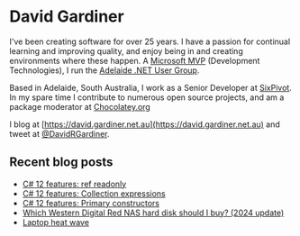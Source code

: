 # David Gardiner

I've been creating software for over 25 years. I have a passion for continual learning and improving quality, and enjoy being in and creating environments where these happen. A [Microsoft MVP](https://mvp.microsoft.com/en-us/PublicProfile/5001655) (Development Technologies), I run the [Adelaide .NET User Group](https://www.adnug.net).

Based in Adelaide, South Australia, I work as a Senior Developer at [SixPivot](https://www.sixpivot.com.au). In my spare time I contribute to numerous open source projects, and am a package moderator at [Chocolatey.org](https://chocolatey.org)

I blog at [https://david.gardiner.net.au](https://david.gardiner.net.au) and tweet at [@DavidRGardiner](https://twitter.com/DavidRGardiner).

## Recent blog posts

<!--START_SECTION:posts-->
* [C# 12 features: ref readonly](https:&#x2F;&#x2F;david.gardiner.net.au&#x2F;2024&#x2F;03&#x2F;ref-readonly.html)
* [C# 12 features: Collection expressions](https:&#x2F;&#x2F;david.gardiner.net.au&#x2F;2024&#x2F;03&#x2F;collection-expressions.html)
* [C# 12 features: Primary constructors](https:&#x2F;&#x2F;david.gardiner.net.au&#x2F;2024&#x2F;03&#x2F;primary-constructors.html)
* [Which Western Digital Red NAS hard disk should I buy? (2024 update)](https:&#x2F;&#x2F;david.gardiner.net.au&#x2F;2024&#x2F;02&#x2F;wd-red-nas.html)
* [Laptop heat wave](https:&#x2F;&#x2F;david.gardiner.net.au&#x2F;2024&#x2F;02&#x2F;hot-laptop.html)
<!--END_SECTION:posts-->
